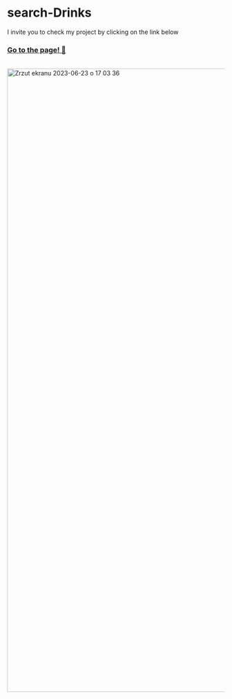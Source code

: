# search-Drinks

I invite you to check my project by clicking on the link below

### [Go to the page! 🙂](https://k4mlas.github.io/Search-drinks/)
<br>
<img width="1440" alt="Zrzut ekranu 2023-06-23 o 17 03 36" src="https://github.com/k4mlas/search-Drinks/assets/112805847/fbb4857c-251e-45b1-9b80-a9e68990a6ea">
